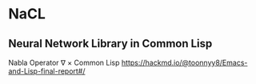 # NaCL
## Neural Network Library in Common Lisp
Nabla Operator $\nabla$ $\times$ Common Lisp
https://hackmd.io/@toonnyy8/Emacs-and-Lisp-final-report#/


